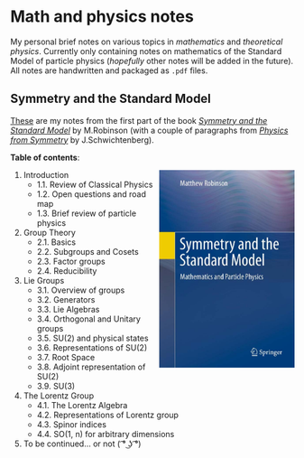 # Math and physics notes

My personal brief notes on various topics in *mathematics* and *theoretical physics*. Currently only containing notes on mathematics of the Standard Model of particle physics (*hopefully* other notes will be added in the future). All notes are handwritten and packaged as `.pdf` files.


## Symmetry and the Standard Model

[These](https://github.com/fancymanifold/math-and-physics-notes/blob/main/Standard%20Model/Standard%20Model.pdf) are my notes from the first part of the book [*Symmetry and the Standard Model*](https://www.amazon.com/Symmetry-Standard-Model-Mathematics-Particle/dp/1441982663) by M.Robinson (with a couple of paragraphs from [*Physics from Symmetry*](https://www.amazon.com/Physics-Symmetry-Undergraduate-Lecture-Notes/dp/3319666304) by J.Schwichtenberg).

**Table of contents**:

<img align="right" src="Standard Model/img/Robinson (cover).png" height="350">

1. Introduction
    - 1.1. Review of Classical Physics
    - 1.2. Open questions and road map
    - 1.3. Brief review of particle physics
2. Group Theory
    - 2.1. Basics
    - 2.2. Subgroups and Cosets
    - 2.3. Factor groups
    - 2.4. Reducibility
3. Lie Groups
    - 3.1. Overview of groups
    - 3.2. Generators
    - 3.3. Lie Algebras
    - 3.4. Orthogonal and Unitary groups
    - 3.5. SU(2) and physical states
    - 3.6. Representations of SU(2)
    - 3.7. Root Space
    - 3.8. Adjoint representation of SU(2)
    - 3.9. SU(3)
4. The Lorentz Group
    - 4.1. The Lorentz Algebra
    - 4.2. Representations of Lorentz group
    - 4.3. Spinor indices
    - 4.4. SO(1, n) for arbitrary dimensions
5. To be continued... or not ( ͡° ͜ʖ ͡°)

